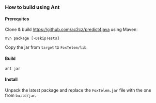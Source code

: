 ### How to build using Ant

#### Prerequites

Clone & build https://github.com/ac2cz/predict4java using Maven:

`mvn package [-DskipTests]`

Copy the jar from `target` to `FoxTelem/lib`.

#### Build

`ant jar`

#### Install

Unpack the latest package and replace the `FoxTelem.jar` file with the one from `build/jar`.
